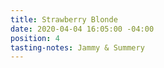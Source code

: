 ```yaml
---
title: Strawberry Blonde
date: 2020-04-04 16:05:00 -04:00
position: 4
tasting-notes: Jammy & Summery
---
```


